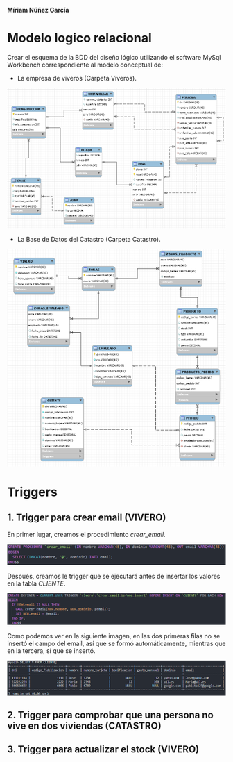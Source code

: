 **Míriam Núñez García**
# Modelo logico relacional

Crear el esquema de la BDD del diseño lógico utilizando el software MySql Workbench correspondiente al modelo conceptual de:

- La empresa de viveros (Carpeta Viveros).

![vivero_workbench](./Catastro/catastro_workbench.png)

- La Base de Datos del Catastro (Carpeta Catastro).

![catastro_workbench](./Viveros/vivero_workbench.png)


# Triggers

## 1. Trigger para crear email (VIVERO)

En primer lugar, creamos el procedimiento *crear_email*.

![crear_email](./Images/crear_email.png)

Después, creamos le trigger que se ejecutará antes de insertar los valores en la tabla *CLIENTE*.

![trigger_email](./Images/trigger_email.png)

Como podemos ver en la siguiente imagen, en las dos primeras filas no se insertó el campo del email, así que se formó automáticamente, mientras que en la tercera, sí que se insertó.

![email](./Images/email.png)


## 2. Trigger para comprobar que una persona no vive en dos viviendas (CATASTRO)


## 3. Trigger para actualizar el stock (VIVERO)

